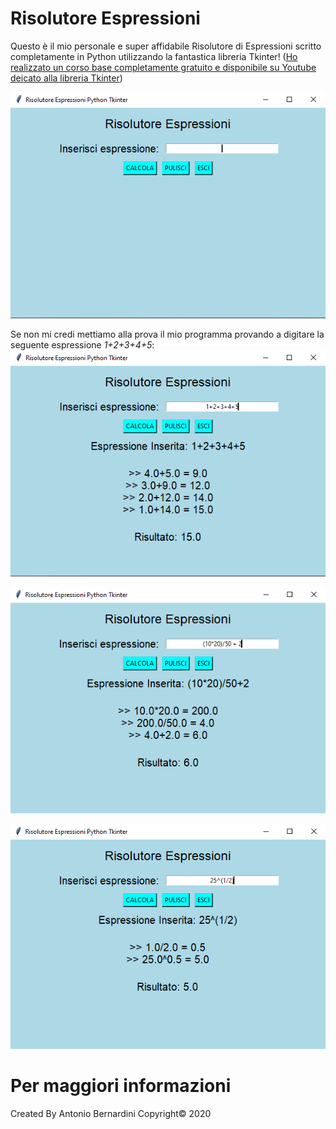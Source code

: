 # Risolutore Espressioni

Questo è il mio personale e super affidabile Risolutore di Espressioni scritto completamente in Python utilizzando la fantastica libreria Tkinter! ([Ho realizzato un corso base completamente gratuito e disponibile su Youtube deicato alla libreria Tkinter](https://www.youtube.com/watch?v=W1De_q5ZD4E))

![](images/1.PNG)

Se non mi credi mettiamo alla prova il mio programma provando a digitare la seguente espressione _1+2+3+4+5_:
![](images/2.PNG)

![](images/3.PNG)

![](images/4.PNG)


# Per maggiori informazioni



Created By Antonio Bernardini Copyright© 2020
